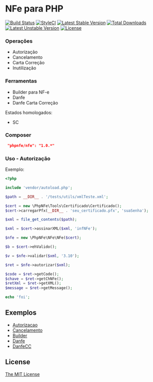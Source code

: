# NFe para PHP

[![Build Status](https://travis-ci.org/phpnfe/tools.svg?branch=master&format=flat)](https://travis-ci.org/phpnfe/tools)
[![StyleCI](https://styleci.io/repos/62751104/shield?style=flat)](https://styleci.io/repos/62751104)
[![Latest Stable Version](https://poser.pugx.org/phpnfe/nfe/v/stable?format=flat)](https://packagist.org/packages/phpnfe/nfe)
[![Total Downloads](https://poser.pugx.org/phpnfe/nfe/downloads?format=flat)](https://packagist.org/packages/phpnfe/nfe)
[![Latest Unstable Version](https://poser.pugx.org/phpnfe/nfe/v/unstable?format=flat)](https://packagist.org/packages/phpnfe/nfe)
[![License](https://poser.pugx.org/phpnfe/nfe/license?format=flat)](https://packagist.org/packages/phpnfe/nfe)

### Operações
- Autorização
- Cancelamento
- Carta Correção
- Inutilização

### Ferramentas
- Builder para NF-e
- Danfe
- Danfe Carta Correção

Estados homologados:
 - SC
 
### Composer

```json
 "phpnfe/nfe": "1.0.*"
```


### Uso - Autorização

Exemplo:

```php
<?php

include 'vendor/autoload.php';

$path = __DIR__ . '/tests/utils/xmlTeste.xml';

$cert = new \PhpNFe\Tools\Certificado\Certificado();
$cert->carregarPfx(__DIR__ . 'seu_certificado.pfx', 'suaSenha');

$xml = file_get_contents($path);

$xml = $cert->assinarXML($xml, 'infNFe');

$nfe = new \PhpNFe\NFe\NFe($cert);

$b = $cert->ehValido();

$v = $nfe->validar($xml, '3.10');

$ret = $nfe->autorizar($xml);

$code = $ret->getCode();
$chave = $ret->getChNFe();
$retXml = $ret->getXML();
$message = $ret->getMessage();

echo 'foi';
```

## Exemplos

- [Autorizacao](/Exemplos/autorizar.php)
- [Cancelamento](/Exemplos/cancelar.php)
- [Builder](/Exemplos/gerar.php)
- [Danfe](/Exemplos/danfe.php)
- [DanfeCC](/Exemplos/danfeCC.php)

## License

[The MIT License](/LICENSE)
